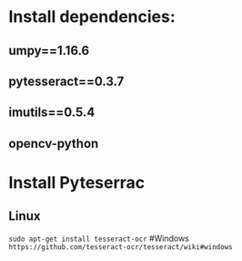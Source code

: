 # **Install dependencies:**
## umpy==1.16.6
## pytesseract==0.3.7
## imutils==0.5.4
## opencv-python 
# **Install Pyteserrac**
## Linux
`
sudo apt-get install tesseract-ocr
`
#Windows
`
https://github.com/tesseract-ocr/tesseract/wiki#windows
`
